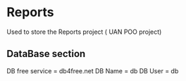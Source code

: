 # Reports
Used to store the Reports project ( UAN POO project)

## DataBase section

DB free service   = db4free.net
DB Name           = db
DB User           = db




